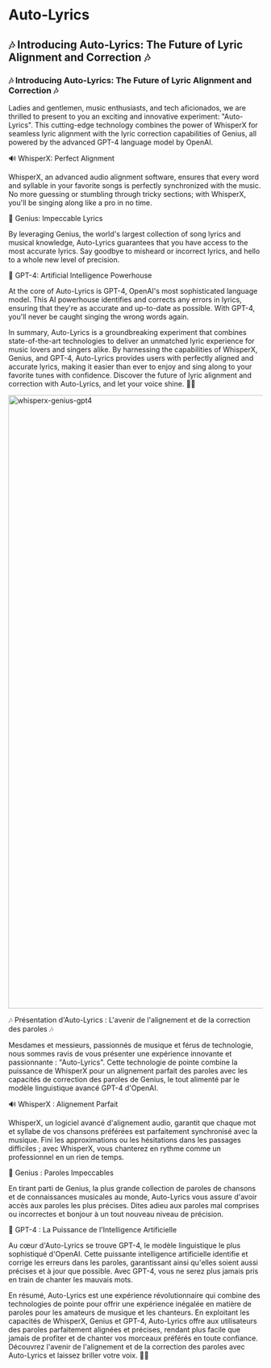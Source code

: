 # Auto-Lyrics

## 🎶 **Introducing Auto-Lyrics: The Future of Lyric Alignment and Correction** 🎶
### 🎶 **Introducing Auto-Lyrics: The Future of Lyric Alignment and Correction** 🎶


Ladies and gentlemen, music enthusiasts, and tech aficionados, we are thrilled to present to you an exciting and innovative experiment: "Auto-Lyrics". This cutting-edge technology combines the power of WhisperX for seamless lyric alignment with the lyric correction capabilities of Genius, all powered by the advanced GPT-4 language model by OpenAI.


🔊 WhisperX: Perfect Alignment

WhisperX, an advanced audio alignment software, ensures that every word and syllable in your favorite songs is perfectly synchronized with the music. No more guessing or stumbling through tricky sections; with WhisperX, you'll be singing along like a pro in no time.


📝 Genius: Impeccable Lyrics

By leveraging Genius, the world's largest collection of song lyrics and musical knowledge, Auto-Lyrics guarantees that you have access to the most accurate lyrics. Say goodbye to misheard or incorrect lyrics, and hello to a whole new level of precision.


🧠 GPT-4: Artificial Intelligence Powerhouse

At the core of Auto-Lyrics is GPT-4, OpenAI's most sophisticated language model. This AI powerhouse identifies and corrects any errors in lyrics, ensuring that they're as accurate and up-to-date as possible. With GPT-4, you'll never be caught singing the wrong words again.

In summary, Auto-Lyrics is a groundbreaking experiment that combines state-of-the-art technologies to deliver an unmatched lyric experience for music lovers and singers alike. By harnessing the capabilities of WhisperX, Genius, and GPT-4, Auto-Lyrics provides users with perfectly aligned and accurate lyrics, making it easier than ever to enjoy and sing along to your favorite tunes with confidence. Discover the future of lyric alignment and correction with Auto-Lyrics, and let your voice shine. 🎤✨

<img width="1216" align="center" alt="whisperx-genius-gpt4" src="https://i.imgur.com/VHiVVZZ.jpeg">

🎶 Présentation d'Auto-Lyrics : L'avenir de l'alignement et de la correction des paroles 🎶


Mesdames et messieurs, passionnés de musique et férus de technologie, nous sommes ravis de vous présenter une expérience innovante et passionnante : "Auto-Lyrics". Cette technologie de pointe combine la puissance de WhisperX pour un alignement parfait des paroles avec les capacités de correction des paroles de Genius, le tout alimenté par le modèle linguistique avancé GPT-4 d'OpenAI.


🔊 WhisperX : Alignement Parfait

WhisperX, un logiciel avancé d'alignement audio, garantit que chaque mot et syllabe de vos chansons préférées est parfaitement synchronisé avec la musique. Fini les approximations ou les hésitations dans les passages difficiles ; avec WhisperX, vous chanterez en rythme comme un professionnel en un rien de temps.


📝 Genius : Paroles Impeccables

En tirant parti de Genius, la plus grande collection de paroles de chansons et de connaissances musicales au monde, Auto-Lyrics vous assure d'avoir accès aux paroles les plus précises. Dites adieu aux paroles mal comprises ou incorrectes et bonjour à un tout nouveau niveau de précision.


🧠 GPT-4 : La Puissance de l'Intelligence Artificielle

Au cœur d'Auto-Lyrics se trouve GPT-4, le modèle linguistique le plus sophistiqué d'OpenAI. Cette puissante intelligence artificielle identifie et corrige les erreurs dans les paroles, garantissant ainsi qu'elles soient aussi précises et à jour que possible. Avec GPT-4, vous ne serez plus jamais pris en train de chanter les mauvais mots.

En résumé, Auto-Lyrics est une expérience révolutionnaire qui combine des technologies de pointe pour offrir une expérience inégalée en matière de paroles pour les amateurs de musique et les chanteurs. En exploitant les capacités de WhisperX, Genius et GPT-4, Auto-Lyrics offre aux utilisateurs des paroles parfaitement alignées et précises, rendant plus facile que jamais de profiter et de chanter vos morceaux préférés en toute confiance. Découvrez l'avenir de l'alignement et de la correction des paroles avec Auto-Lyrics et laissez briller votre voix. 🎤✨

